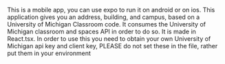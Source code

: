 This is a mobile app, you can use expo to run it on android or on ios. This application gives you an address, building, and campus, based on a University of Michigan Classroom code. It consumes the University of Michigan classroom and spaces API in order to do so. It is made in React.tsx. In order to use this you need to obtain your own University of Michigan api key and client key, PLEASE do not set these in the file, rather put them in your environment
